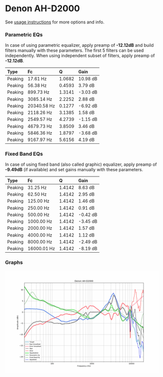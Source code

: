 # Denon AH-D2000
See [usage instructions](https://github.com/jaakkopasanen/AutoEq#usage) for more options and info.

### Parametric EQs
In case of using parametric equalizer, apply preamp of **-12.12dB** and build filters manually
with these parameters. The first 5 filters can be used independently.
When using independent subset of filters, apply preamp of **-12.12dB**.

| Type    | Fc          |      Q | Gain     |
|:--------|:------------|:-------|:---------|
| Peaking | 17.61 Hz    | 1.0682 | 10.98 dB |
| Peaking | 56.38 Hz    | 0.4593 | 3.79 dB  |
| Peaking | 899.73 Hz   | 1.3141 | -3.03 dB |
| Peaking | 3085.14 Hz  | 2.2252 | 2.88 dB  |
| Peaking | 20340.58 Hz | 0.1277 | -6.92 dB |
| Peaking | 2118.26 Hz  | 3.1385 | 1.58 dB  |
| Peaking | 2549.57 Hz  | 4.2739 | -1.15 dB |
| Peaking | 4679.73 Hz  | 3.8509 | 3.46 dB  |
| Peaking | 5846.36 Hz  | 1.8797 | -3.68 dB |
| Peaking | 9167.97 Hz  | 5.6156 | 4.19 dB  |

### Fixed Band EQs
In case of using fixed band (also called graphic) equalizer, apply preamp of **-9.49dB**
(if available) and set gains manually with these parameters.

| Type    | Fc          |      Q | Gain     |
|:--------|:------------|:-------|:---------|
| Peaking | 31.25 Hz    | 1.4142 | 8.63 dB  |
| Peaking | 62.50 Hz    | 1.4142 | 2.95 dB  |
| Peaking | 125.00 Hz   | 1.4142 | 1.46 dB  |
| Peaking | 250.00 Hz   | 1.4142 | 0.91 dB  |
| Peaking | 500.00 Hz   | 1.4142 | -0.42 dB |
| Peaking | 1000.00 Hz  | 1.4142 | -3.45 dB |
| Peaking | 2000.00 Hz  | 1.4142 | 1.57 dB  |
| Peaking | 4000.00 Hz  | 1.4142 | 1.12 dB  |
| Peaking | 8000.00 Hz  | 1.4142 | -2.49 dB |
| Peaking | 16000.01 Hz | 1.4142 | -8.19 dB |

### Graphs
![](./Denon%20AH-D2000.png)
